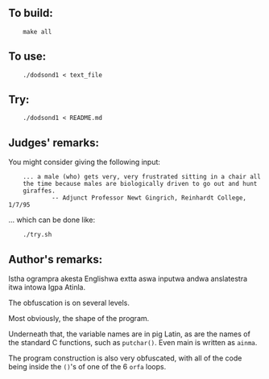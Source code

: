 ## To build:

``` <!---sh-->
    make all
```


## To use:

``` <!---sh-->
    ./dodsond1 < text_file
```


## Try:

``` <!---sh-->
    ./dodsond1 < README.md
```


## Judges' remarks:

You might consider giving the following input:

```
    ... a male (who) gets very, very frustrated sitting in a chair all
    the time because males are biologically driven to go out and hunt
    giraffes.
            -- Adjunct Professor Newt Gingrich, Reinhardt College, 1/7/95
```

... which can be done like:

``` <!---c-->
    ./try.sh
```


## Author's remarks:

Istha ogrampra akesta Englishwa extta aswa inputwa andwa
anslatestra itwa intowa Igpa Atinla.

The obfuscation is on several levels.

Most obviously, the shape of the program.

Underneath that, the variable names are in pig Latin, as are the
names of the standard C functions, such as `putchar()`.  Even main is
written as `ainma`.

The program construction is also very obfuscated, with all of the
code being inside the `()`'s of one of the 6 `orfa` loops.


<!--

    Copyright © 1984-2024 by Landon Curt Noll. All Rights Reserved.

    You are free to share and adapt this file under the terms of this license:

        Creative Commons Attribution-ShareAlike 4.0 International (CC BY-SA 4.0)

    For more information, see:

        https://creativecommons.org/licenses/by-sa/4.0/

-->
